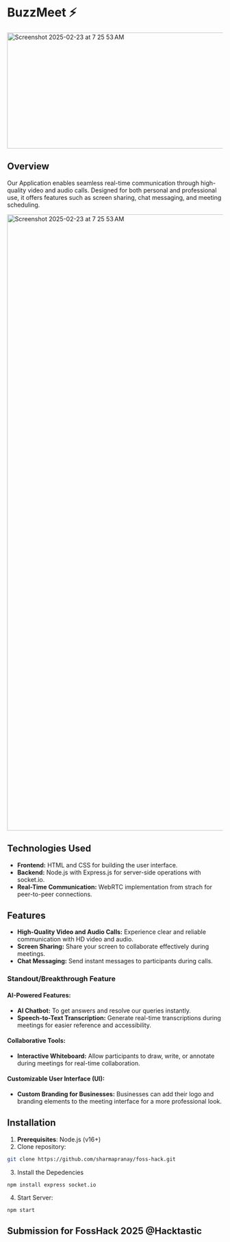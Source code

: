# BuzzMeet ⚡️
<img width="1440" height="271" alt="Screenshot 2025-02-23 at 7 25 53 AM" src="https://github.com/user-attachments/assets/fa763f9d-cca7-4813-a681-6e011b905261" />

## Overview

Our Application enables seamless real-time communication through high-quality video and audio calls. Designed for both personal and professional use, it offers features such as screen sharing, chat messaging, and meeting scheduling.

<img width="1440" alt="Screenshot 2025-02-23 at 7 25 53 AM" src="https://github.com/user-attachments/assets/b5556772-4b2e-4b44-a38a-0fc20bf22ec1" />


## Technologies Used

- **Frontend:** HTML and CSS for building the user interface.
- **Backend:** Node.js with Express.js for server-side operations with socket.io.
- **Real-Time Communication:** WebRTC implementation from strach for peer-to-peer connections. 
  
## Features

- **High-Quality Video and Audio Calls:** Experience clear and reliable communication with HD video and audio.
- **Screen Sharing:** Share your screen to collaborate effectively during meetings.
- **Chat Messaging:** Send instant messages to participants during calls.
  
### Standout/Breakthrough Feature

#### AI-Powered Features:

- **AI Chatbot:** To get answers and resolve our queries instantly.
- **Speech-to-Text Transcription:** Generate real-time transcriptions during meetings for easier reference and accessibility.

#### Collaborative Tools:

- **Interactive Whiteboard:** Allow participants to draw, write, or annotate during meetings for real-time collaboration.

#### Customizable User Interface (UI):

- **Custom Branding for Businesses:** Businesses can add their logo and branding elements to the meeting interface for a more professional look.

## Installation
1. **Prerequisites**:
   Node.js (v16+)
3. Clone repository:
```bash
git clone https://github.com/sharmapranay/foss-hack.git
```
   
3. Install the Depedencies
```
npm install express socket.io
```

4. Start Server:

```
npm start
```

   


## Submission for FossHack 2025 @Hacktastic
